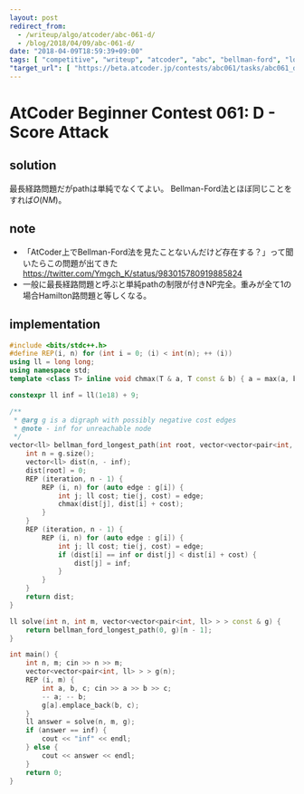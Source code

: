 ```yaml
---
layout: post
redirect_from:
  - /writeup/algo/atcoder/abc-061-d/
  - /blog/2018/04/09/abc-061-d/
date: "2018-04-09T18:59:39+09:00"
tags: [ "competitive", "writeup", "atcoder", "abc", "bellman-ford", "longest-path-problem" ]
"target_url": [ "https://beta.atcoder.jp/contests/abc061/tasks/abc061_d" ]
---
```


# AtCoder Beginner Contest 061: D - Score Attack

## solution

最長経路問題だがpathは単純でなくてよい。
Bellman-Ford法とほぼ同じことをすれば$O(NM)$。

## note

-   「AtCoder上でBellman-Ford法を見たことないんだけど存在する？」って聞いたらこの問題が出てきた <https://twitter.com/Ymgch_K/status/983015780919885824>
-   一般に最長経路問題と呼ぶと単純pathの制限が付きNP完全。重みが全て$1$の場合Hamilton路問題と等しくなる。

## implementation

``` c++
#include <bits/stdc++.h>
#define REP(i, n) for (int i = 0; (i) < int(n); ++ (i))
using ll = long long;
using namespace std;
template <class T> inline void chmax(T & a, T const & b) { a = max(a, b); }

constexpr ll inf = ll(1e18) + 9;

/**
 * @arg g is a digraph with possibly negative cost edges
 * @note - inf for unreachable node
 */
vector<ll> bellman_ford_longest_path(int root, vector<vector<pair<int, ll> > > const & g) {
    int n = g.size();
    vector<ll> dist(n, - inf);
    dist[root] = 0;
    REP (iteration, n - 1) {
        REP (i, n) for (auto edge : g[i]) {
            int j; ll cost; tie(j, cost) = edge;
            chmax(dist[j], dist[i] + cost);
        }
    }
    REP (iteration, n - 1) {
        REP (i, n) for (auto edge : g[i]) {
            int j; ll cost; tie(j, cost) = edge;
            if (dist[i] == inf or dist[j] < dist[i] + cost) {
                dist[j] = inf;
            }
        }
    }
    return dist;
}

ll solve(int n, int m, vector<vector<pair<int, ll> > > const & g) {
    return bellman_ford_longest_path(0, g)[n - 1];
}

int main() {
    int n, m; cin >> n >> m;
    vector<vector<pair<int, ll> > > g(n);
    REP (i, m) {
        int a, b, c; cin >> a >> b >> c;
        -- a; -- b;
        g[a].emplace_back(b, c);
    }
    ll answer = solve(n, m, g);
    if (answer == inf) {
        cout << "inf" << endl;
    } else {
        cout << answer << endl;
    }
    return 0;
}
```
